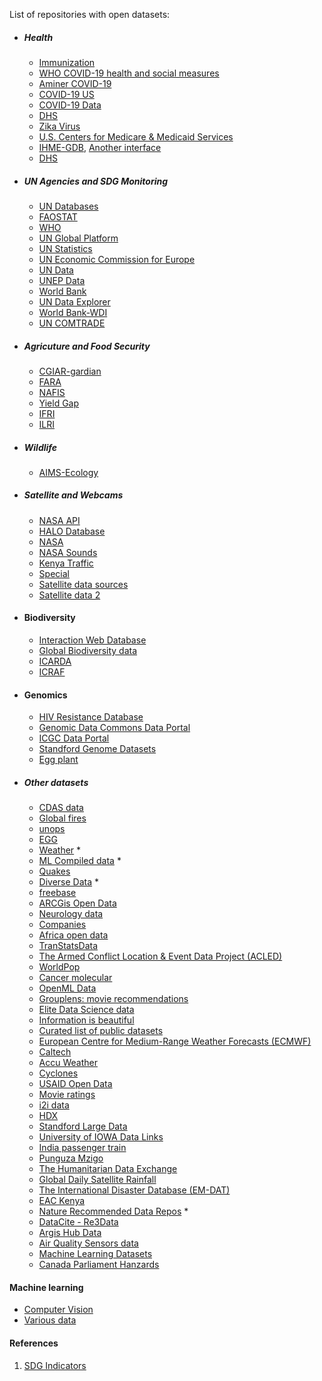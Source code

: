 List of repositories with open datasets:

  * ##### Health
    - [Immunization](http://apps.who.int/immunization_monitoring/globalsummary/timeseries/tscoveragemcv1.html)
    - [WHO COVID-19 health and social measures](https://www.who.int/emergencies/diseases/novel-coronavirus-2019/phsm)
    - [Aminer COVID-19](https://www.aminer.cn/data-covid19/)
    - [COVID-19 US](https://data.ca.gov/group/covid-19)
    - [COVID-19 Data](https://www.marktechpost.com/2020/04/12/list-of-covid-19-resources-for-machine-learning-and-data-science-research/)
    - [DHS](https://dhsprogram.com/data/available-datasets.cfm)
    - [Zika Virus](https://github.com/cdcepi/zika)
    - [U.S. Centers for Medicare & Medicaid Services](https://data.cms.gov/)
    - [IHME-GDB](https://ghdx.healthdata.org/ihme_data), [Another interface](https://ghdx.healthdata.org/series_and_systems)
    - [DHS]([http://ghdx.healthmetricsandevaluation.org/series/dhs-malaria-indicator-survey-mis](https://ghdx.healthdata.org/series_and_systems))
  
  * ##### UN Agencies and SDG Monitoring
    * [UN Databases](https://www.un.org/en/databases/)  
    * [FAOSTAT](http://www.fao.org/faostat/en/#data)
    * [WHO](http://apps.who.int/gho/data/node.sdg)
    * [UN Global Platform](https://marketplace.officialstatistics.org/datasets)
    * [UN Statistics](https://unstats.un.org/home/)
    * [UN Economic Commission for Europe](https://w3.unece.org/PXWeb/en)
    * [UN Data](http://data.un.org/Explorer.aspx?d=CLINO)
    * [UNEP Data](http://geodata.grid.unep.ch/)
    * [World Bank](https://data.worldbank.org/)
    * [UN Data Explorer](http://data.un.org/Explorer.aspx)
    * [World Bank-WDI](https://data.worldbank.org/indicatoR)
    * [UN COMTRADE](https://comtradeplus.un.org/)

  * ##### Agricuture and Food Security
    * [CGIAR-gardian](https://gardian.bigdata.cgiar.org)
    * [FARA](http://faradatainforms.faraafrica.org/reports/search/type/data_dashboard)
    * [NAFIS](http://www.nafis.go.ke/wp-content/uploads/)
    * [Yield Gap](http://www.yieldgap.org/web/guest/download_data)
    * [IFRI](https://dataverse.harvard.edu/dataverse/IFPRI)
    * [ILRI](http://data.ilri.org/portal/dataset)
  
  * ##### Wildlife
    * [AIMS-Ecology](https://ml-ecology.aims.ac.za/datasets)
  
  * ##### Satellite and Webcams 
    * [NASA API](https://data.nasa.gov/)
    * [HALO Database](https://halo-db.pa.op.dlr.de/)
    * [NASA](https://api.nasa.gov/api.html#genelab)
    * [NASA Sounds](https://www.nasa.gov/connect/sounds/index.html)
    * [Kenya Traffic](https://traffic.is.co.ke/)
    * [Special](https://www.meteoblue.com/en/weather/forecast/webcams/nairobi_kenya_184745)
    * [Satellite data sources](https://gisgeography.com/free-satellite-imagery-data-list/)
    * [Satellite data 2](https://earthdata.nasa.gov/earth-observation-data/near-real-time/download-nrt-data)
  
  * #### Biodiversity
    * [Interaction Web Database](http://www.ecologia.ib.usp.br/iwdb/resources.html)
    * [Global Biodiversity data](https://www.gbif.org/)
    * [ICARDA](https://data.mel.cgiar.org/dataverse/meldata)
    * [ICRAF](https://data.worldagroforestry.org/)

  * #### Genomics 
    * [HIV Resistance Database](https://hivdb.stanford.edu/cgi-bin/gbReference_internal.cgi)
    * [Genomic Data Commons Data Portal](https://portal.gdc.cancer.gov/repository)
    * [ICGC Data Portal](https://dcc.icgc.org/search/m)
    * [Standford Genome Datasets](https://dna-discovery.stanford.edu/publicmaterial/datasets)
    * [Egg plant](https://ics.hutton.ac.uk/cwr/eggplant/#/home)
        
  * ##### Other datasets  
    * [CDAS data](https://pypi.org/project/ai.cdas/)
    * [Global fires](http://www.globalfiredata.org/)
    * [unops](https://data.unops.org/index.htm#SegmentCode=ORG&FocusCode=DATA_SECTORS&EntityCode=ORG_CODE&EntityValue=UNOPS##SectionCode=OVERVIEW)
    * [EGG](https://sccn.ucsd.edu/~arno/fam2data/publicly_available_EEG_data.html)
    * [Weather](https://openweathermap.org/)  * 
    * [ML Compiled data](https://archive.ics.uci.edu/ml/index.php)  * 
    * [Quakes](http://ds.iris.edu/sm2/eventlist/)
    * [Diverse Data](https://data.humdata.org/dataset)  * 
    * [freebase](https://developers.google.com/freebase/)
    * [ARCGis Open Data](https://hub.arcgis.com/pages/open-data)
    * [Neurology data](https://openneuro.org/public/datasets)
    * [Companies](https://opencorporates.com/companies?jurisdiction_code=&q=&utf8=%E2%9C%93)
    * [Africa open data](https://africaopendata.org/datarequest)
    * [TranStatsData](https://transtats.bts.gov/ftproot/TranStatsData/)
    * [The Armed Conflict Location & Event Data Project (ACLED)](https://www.acleddata.com/data/)
    * [WorldPop](http://www.worldpop.org.uk/data/get_data/)
    * [Cancer molecular](https://wiki.nci.nih.gov/display/NCIDTPdata/Molecular+Target+Data)
    * [OpenML Data](https://www.openml.org/search?type=data)
    * [Grouplens: movie recommendations](https://grouplens.org/datasets/movielens/)
    * [Elite Data Science data](https://elitedatascience.com/datasets)
    * [Information is beautiful](https://informationisbeautiful.net/data/)
    * [Curated list of public datasets](https://github.com/llSourcell/awesome-public-datasets) 
    * [European Centre for Medium-Range Weather Forecasts (ECMWF)](https://apps.ecmwf.int/datasets/)
    * [Caltech](http://www.vision.caltech.edu/html-files/archive.html)
    * [Accu Weather](https://www.accuweather.com/en/ke/kenya-weather)
    * [Cyclones](https://www.cyclocane.com/)
    * [USAID Open Data](https://data.usaid.gov/)
    * [Movie ratings](https://grouplens.org/datasets/movielens/)
    * [i2i data](https://www.i2ifacility.org/data-portal)
    * [HDX](https://data.humdata.org/dataset)
    * [Standford Large Data](http://snap.stanford.edu/data/)
    * [University of IOWA Data Links](https://homepage.divms.uiowa.edu/~luke/classes/STAT7400/datasources.html)
    * [India passenger train](https://indiarailinfo.com/trains/passenger)
    * [Punguza Mzigo](https://www.iebc.or.ke/Punguza_Mizigo.pdf)
    * [The Humanitarian Data Exchange](https://data.humdata.org/group)
    * [Global Daily Satellite Rainfall ](https://zenodo.org/record/2615279#.XSg3yugzaUl)
    * [The International Disaster Database (EM-DAT)](https://www.emdat.be/)
    * [EAC Kenya](https://eac.opendataforafrica.org/apps/atlas/Kenya)
    * [Nature Recommended Data Repos](https://www.nature.com/sdata/policies/repositories)   * 
    * [DataCite - Re3Data](https://www.re3data.org/)
    * [Argis Hub Data](https://hub.arcgis.com/search)
    * [Air Quality Sensors data](https://archive.sensors.africa/) 
    * [Machine Learning Datasets](https://www.paperswithcode.com/datasets)
    * [Canada Parliament Hanzards](https://www.lipad.ca/)


 #### Machine learning
   * [Computer Vision](https://public.roboflow.com/)
   * [Various data](https://github.com/dphi-official/Datasets)

#### References
1. [SDG Indicators](https://sustainabledevelopment.un.org/content/documents/11803Official-List-of-Proposed-SDG-Indicators.pdf)
